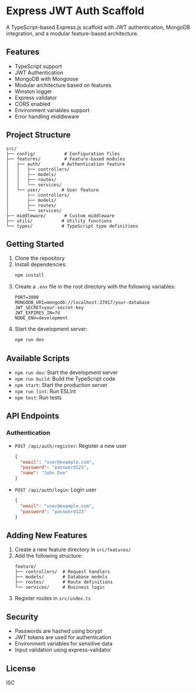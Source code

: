 # Express JWT Auth Scaffold

A TypeScript-based Express.js scaffold with JWT authentication, MongoDB integration, and a modular feature-based architecture.

## Features

- TypeScript support
- JWT Authentication
- MongoDB with Mongoose
- Modular architecture based on features
- Winston logger
- Express validator
- CORS enabled
- Environment variables support
- Error handling middleware

## Project Structure

```
src/
├── config/           # Configuration files
├── features/         # Feature-based modules
│   ├── auth/        # Authentication feature
│   │   ├── controllers/
│   │   ├── models/
│   │   ├── routes/
│   │   └── services/
│   └── user/        # User feature
│       ├── controllers/
│       ├── models/
│       ├── routes/
│       └── services/
├── middleware/       # Custom middleware
├── utils/           # Utility functions
└── types/           # TypeScript type definitions
```

## Getting Started

1. Clone the repository
2. Install dependencies:
   ```bash
   npm install
   ```
3. Create a `.env` file in the root directory with the following variables:
   ```
   PORT=3000
   MONGODB_URI=mongodb://localhost:27017/your-database
   JWT_SECRET=your-secret-key
   JWT_EXPIRES_IN=7d
   NODE_ENV=development
   ```
4. Start the development server:
   ```bash
   npm run dev
   ```

## Available Scripts

- `npm run dev`: Start the development server
- `npm run build`: Build the TypeScript code
- `npm start`: Start the production server
- `npm run lint`: Run ESLint
- `npm test`: Run tests

## API Endpoints

### Authentication

- `POST /api/auth/register`: Register a new user
  ```json
  {
    "email": "user@example.com",
    "password": "password123",
    "name": "John Doe"
  }
  ```

- `POST /api/auth/login`: Login user
  ```json
  {
    "email": "user@example.com",
    "password": "password123"
  }
  ```

## Adding New Features

1. Create a new feature directory in `src/features/`
2. Add the following structure:
   ```
   feature/
   ├── controllers/  # Request handlers
   ├── models/       # Database models
   ├── routes/       # Route definitions
   └── services/     # Business logic
   ```
3. Register routes in `src/index.ts`

## Security

- Passwords are hashed using bcrypt
- JWT tokens are used for authentication
- Environment variables for sensitive data
- Input validation using express-validator

## License

ISC 